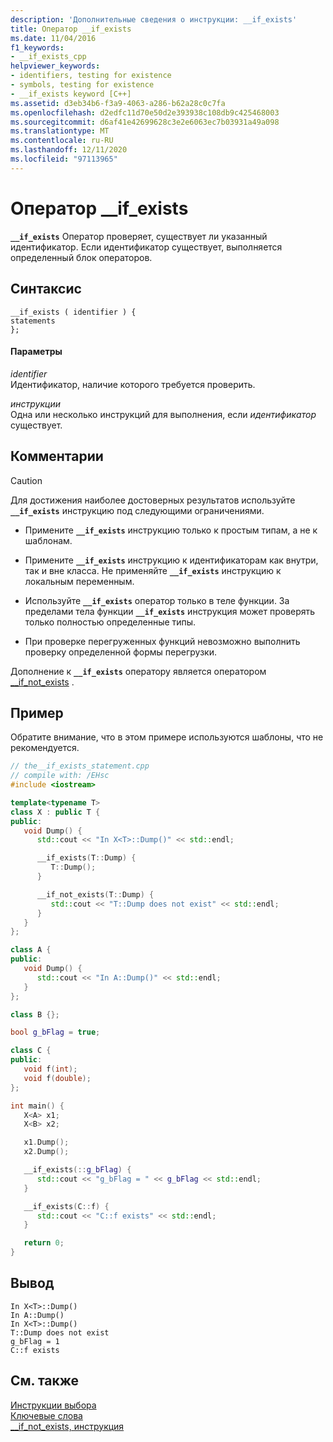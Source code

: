 ```yaml
---
description: 'Дополнительные сведения о инструкции: __if_exists'
title: Оператор __if_exists
ms.date: 11/04/2016
f1_keywords:
- __if_exists_cpp
helpviewer_keywords:
- identifiers, testing for existence
- symbols, testing for existence
- __if_exists keyword [C++]
ms.assetid: d3eb34b6-f3a9-4063-a286-b62a28c0c7fa
ms.openlocfilehash: d2edfc11d70e50d2e393938c108db9c425468003
ms.sourcegitcommit: d6af41e42699628c3e2e6063ec7b03931a49a098
ms.translationtype: MT
ms.contentlocale: ru-RU
ms.lasthandoff: 12/11/2020
ms.locfileid: "97113965"
---
```

# <a name="__if_exists-statement"></a>Оператор __if_exists

**`__if_exists`** Оператор проверяет, существует ли указанный идентификатор. Если идентификатор существует, выполняется определенный блок операторов.

## <a name="syntax"></a>Синтаксис

```
__if_exists ( identifier ) {
statements
};
```

#### <a name="parameters"></a>Параметры

*identifier*\
Идентификатор, наличие которого требуется проверить.

*инструкции*\
Одна или несколько инструкций для выполнения, если *идентификатор* существует.

## <a name="remarks"></a>Комментарии

> [!CAUTION]
> Для достижения наиболее достоверных результатов используйте **`__if_exists`** инструкцию под следующими ограничениями.

- Примените **`__if_exists`** инструкцию только к простым типам, а не к шаблонам.

- Примените **`__if_exists`** инструкцию к идентификаторам как внутри, так и вне класса. Не применяйте **`__if_exists`** инструкцию к локальным переменным.

- Используйте **`__if_exists`** оператор только в теле функции. За пределами тела функции **`__if_exists`** инструкция может проверять только полностью определенные типы.

- При проверке перегруженных функций невозможно выполнить проверку определенной формы перегрузки.

Дополнение к **`__if_exists`** оператору является оператором [__if_not_exists](../cpp/if-not-exists-statement.md) .

## <a name="example"></a>Пример

Обратите внимание, что в этом примере используются шаблоны, что не рекомендуется.

```cpp
// the__if_exists_statement.cpp
// compile with: /EHsc
#include <iostream>

template<typename T>
class X : public T {
public:
   void Dump() {
      std::cout << "In X<T>::Dump()" << std::endl;

      __if_exists(T::Dump) {
         T::Dump();
      }

      __if_not_exists(T::Dump) {
         std::cout << "T::Dump does not exist" << std::endl;
      }
   }
};

class A {
public:
   void Dump() {
      std::cout << "In A::Dump()" << std::endl;
   }
};

class B {};

bool g_bFlag = true;

class C {
public:
   void f(int);
   void f(double);
};

int main() {
   X<A> x1;
   X<B> x2;

   x1.Dump();
   x2.Dump();

   __if_exists(::g_bFlag) {
      std::cout << "g_bFlag = " << g_bFlag << std::endl;
   }

   __if_exists(C::f) {
      std::cout << "C::f exists" << std::endl;
   }

   return 0;
}
```

## <a name="output"></a>Вывод

```Output
In X<T>::Dump()
In A::Dump()
In X<T>::Dump()
T::Dump does not exist
g_bFlag = 1
C::f exists
```

## <a name="see-also"></a>См. также

[Инструкции выбора](../cpp/selection-statements-cpp.md)<br/>
[Ключевые слова](../cpp/keywords-cpp.md)<br/>
[__if_not_exists, инструкция](../cpp/if-not-exists-statement.md)

